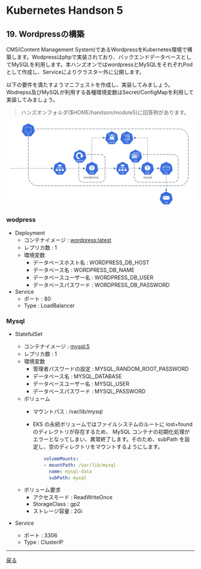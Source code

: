 # Kubernetes Handson 5

## 19. Wordpressの構築

CMS(Content Management System)であるWordpressをKubernetes環境で構築します。Wodpressはphpで実装されており、バックエンドデータベースとしてMySQLを利用します。本ハンズオンではwordpressとMySQLをそれぞれPodとして作成し、Serviceによりクラスター外に公開します。

以下の要件を満たすようマニフェストを作成し、実装してみましょう。Wodrepss及びMySQLが利用する各種環境変数はSecret/ConfigMapを利用して実装してみましょう。

>  ハンズオンフォルダ($HOME/handson/module5)に回答例があります。

![image-20211128204032586](kubernetes-handson5.assets/image-20211128204032586.png)

### wodpress

- Deployment
  - コンテナイメージ : [wordpress:latest](https://hub.docker.com/_/wordpress)
  - レプリカ数 : 1
  - 環境変数
    - データベースホスト名 : WORDPRESS_DB_HOST
    - データベース名 : WORDPRESS_DB_NAME
    - データベースユーザー名 : WORDPRESS_DB_USER
    - データベースパスワード : WORDPRESS_DB_PASSWORD
- Service
  - ポート : 80
  - Type : LoadBalancer

### Mysql

- StatefulSet
  - コンテナイメージ : [mysql:5](https://hub.docker.com/_/mysql?tab=tags)
  - レプリカ数 : 1
  - 環境変数
    - 管理者パスワードの設定 : MYSQL_RANDOM_ROOT_PASSWORD
    - データベース名 : MYSQL_DATABASE
    - データベースユーザー名 : MYSQL_USER
    - データベースパスワード : MYSQL_PASSWORD
  - ボリューム
    - マウントパス : /var/lib/mysql
    
    - EKS の永続ボリュームではファイルシステムのルートに lost+found のディレクトリが存在するため、 MySQL コンテナの初期化処理がエラーとなってしまい、異常終了します。そのため、subPath を設定し、空のディレクトリをマウントするようにします。
    
      ```yaml
          volumeMounts:
          - mountPath: /var/lib/mysql
            name: mysql-data
            subPath: mysql 
      ```
  - ボリューム要求
    - アクセスモード : ReadWriteOnce
    - StorageClass : gp2
    - ストレージ容量 : 2Gi
  
- Service
  - ポート : 3306
  - Type : ClusterIP

---

[戻る](handson.html)